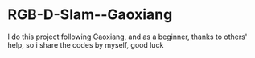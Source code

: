 # RGB-D-Slam--Gaoxiang
I do this project following Gaoxiang, and as a beginner, thanks to others' help, so i share the codes by myself, good luck
